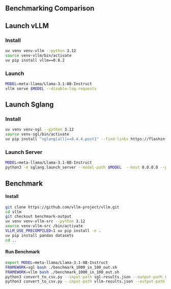 ## Benchmarking Comparison

## Launch vLLM

### Install

```bash
uv venv venv-vllm --python 3.12
source venv-vllm/bin/activate
uv pip install vllm==0.8.2
```

### Launch

```bash
MODEL=meta-llama/Llama-3.1-8B-Instruct
vllm serve $MODEL --disable-log-requests
```

## Launch Sglang

### Install

```bash
uv venv venv-sgl --python 3.12
source venv-sgl/bin/activate
uv pip install "sglang[all]==0.4.4.post1" --find-links https://flashinfer.ai/whl/cu124/torch2.5/flashinfer-python
```

### Launch Server

```bash
MODEL=meta-llama/Llama-3.1-8B-Instruct
python3 -m sglang.launch_server --model-path $MODEL  --host 0.0.0.0 --port 8000 --enable-mixed-chunk
```

## Benchmark

#### Install
```bash
git clone https://github.com/vllm-project/vllm.git
cd vllm
git checkout benchmark-output
uv venv venv-vllm-src --python 3.12
source venv-vllm-src /bin/activate
VLLM_USE_PRECOMPILED=1 uv pip install -e .
uv pip install pandas datasets
cd ..
```

#### Run Benchmark

```bash
export MODEL=meta-llama/Llama-3.1-8B-Instruct
FRAMEWORK=sgl bash ./benchmark_1000_in_100_out.sh
FRAMEWORK=vllm bash ./benchmark_1000_in_100_out.sh
python3 convert_to_csv.py --input-path sgl-results.json --output-path sgl-results.csv
python3 convert_to_csv.py --input-path vllm-results.json --output-path vllm-results.csv
```

